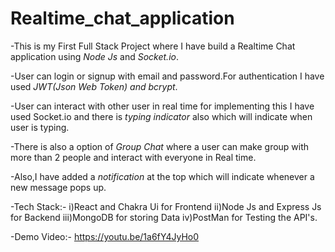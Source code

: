 # Realtime_chat_application
-This is my First Full Stack Project where I have build a Realtime Chat application using *Node Js* and *Socket.io*.

-User can login or signup with email and password.For authentication I have used *JWT(Json Web Token) and bcrypt*.

-User can interact with other user in real time for implementing this I have used Socket.io and there is *typing indicator* also which
will indicate when user is typing.

-There is also a option of *Group Chat* where a user can make group with more than 2 people and interact with everyone in Real time.

-Also,I have added a *notification* at the top which will indicate whenever a new message pops up.

-Tech Stack:- i)React and Chakra Ui for Frontend
              ii)Node Js and Express Js for Backend
              iii)MongoDB for storing Data
              iv)PostMan for Testing the API's.

-Demo Video:-
https://youtu.be/1a6fY4JyHo0

